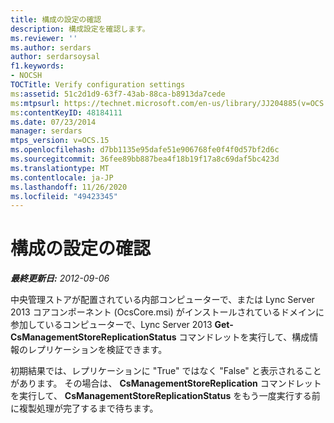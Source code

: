 ```yaml
---
title: 構成の設定の確認
description: 構成設定を確認します。
ms.reviewer: ''
ms.author: serdars
author: serdarsoysal
f1.keywords:
- NOCSH
TOCTitle: Verify configuration settings
ms:assetid: 51c2d1d9-63f7-43ab-88ca-b8913da7cede
ms:mtpsurl: https://technet.microsoft.com/en-us/library/JJ204885(v=OCS.15)
ms:contentKeyID: 48184111
ms.date: 07/23/2014
manager: serdars
mtps_version: v=OCS.15
ms.openlocfilehash: d7bb1135e95dafe51e906768fe0f4f0d57bf2d6c
ms.sourcegitcommit: 36fee89bb887bea4f18b19f17a8c69daf5bc423d
ms.translationtype: MT
ms.contentlocale: ja-JP
ms.lasthandoff: 11/26/2020
ms.locfileid: "49423345"
---
```

# <a name="verify-configuration-settings"></a>構成の設定の確認

<div data-xmlns="http://www.w3.org/1999/xhtml">

<div class="topic" data-xmlns="http://www.w3.org/1999/xhtml" data-msxsl="urn:schemas-microsoft-com:xslt" data-cs="https://msdn.microsoft.com/">

<div data-asp="https://msdn2.microsoft.com/asp">



</div>

<div id="mainSection">

<div id="mainBody">

<span> </span>

_**最終更新日:** 2012-09-06_

中央管理ストアが配置されている内部コンピューターで、または Lync Server 2013 コアコンポーネント (OcsCore.msi) がインストールされているドメインに参加しているコンピューターで、Lync Server 2013 **Get-CsManagementStoreReplicationStatus** コマンドレットを実行して、構成情報のレプリケーションを検証できます。

初期結果では、レプリケーションに "True" ではなく "False" と表示されることがあります。 その場合は、 **CsManagementStoreReplication** コマンドレットを実行して、 **CsManagementStoreReplicationStatus** をもう一度実行する前に複製処理が完了するまで待ちます。

</div>

<span> </span>

</div>

</div>

</div>

